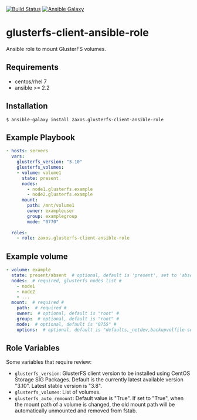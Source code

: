 [![Build Status](https://travis-ci.org/zaxos/glusterfs-client-ansible-role.svg?branch=master)](https://travis-ci.org/zaxos/glusterfs-client-ansible-role)
[![Ansible Galaxy](https://img.shields.io/badge/galaxy-_zaxos.glusterfs--client--ansible--role-blue.svg)](https://galaxy.ansible.com/zaxos/glusterfs-client-ansible-role/)

glusterfs-client-ansible-role
=============================

Ansible role to mount GlusterFS volumes.

Requirements
------------
* centos/rhel 7
* ansible >= 2.2

Installation
------------
```
$ ansible-galaxy install zaxos.glusterfs-client-ansible-role
```

Example Playbook
----------------
```yaml
- hosts: servers
  vars:
    glusterfs_version: "3.10"
    glusterfs_volumes:
    - volume: volume1
      state: present
      nodes:
        - node1.glusterfs.example
        - node2.glusterfs.example
      mount:
        path: /mnt/volume1
        owner: exampleuser
        group: examplegroup
        mode: "0770"
            
  roles:
    - role: zaxos.glusterfs-client-ansible-role
```

Example volume
--------------
```yaml
- volume: example
  state: present/absent  # optional, default is 'present', set to 'absent' for removal #
  nodes:  # required, glusterfs nodes list #
    - node1
    - node2
    - ...
  mount:  # required #
    path:  # required #
    owner:  # optional, default is "root" #
    group:  # optional, default is "root" #
    mode:  # optional, default is "0755" #
    options:  # optional, default is "defaults,_netdev,backupvolfile-server=..." #
```

Role Variables
--------------
Some variables that require review:
- `glusterfs_version`: GlusterFS client version to be installed using CentOS Storage SIG Packages. Default is the currently latest available version "3.10". Latest stable version is "3.8".
- `glusterfs_volumes`: List of volumes.
- `glusterfs_auto_remount`: Default value is "True". If set to "True", when the mount path of a volume is changed, the old mount path will be automatically unmounted and removed from fstab.
